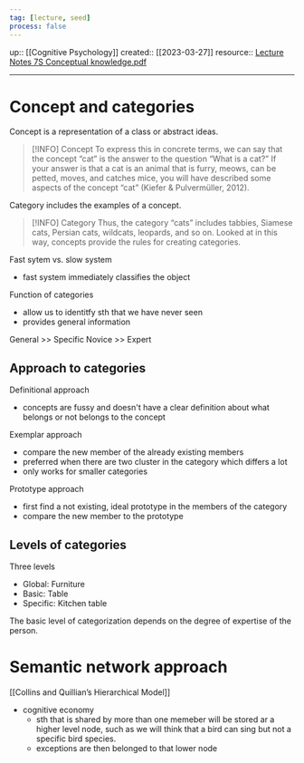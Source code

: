 ```yaml
---
tag: [lecture, seed]
process: false
---
```

up:: [[Cognitive Psychology]]
created:: [[2023-03-27]]
resource:: [Lecture Notes 7S Conceptual knowledge.pdf](file:///C:/School%20materials/PSY2006-L01/Lecture%20Notes%207S%20Conceptual%20knowledge.pdf)
___
# Concept and categories
Concept is a representation of a class or abstract ideas.
> [!INFO] Concept
To express this in concrete terms, we can say that the concept “cat” is the answer to the question “What is a cat?” If your answer is that a cat is an animal that is furry, meows, can be petted, moves, and catches mice, you will have described some aspects of the concept “cat” (Kiefer & Pulvermüller, 2012).

Category includes the examples of a concept.
> [!INFO] Category
> Thus, the category “cats” includes tabbies, Siamese cats, Persian cats, wildcats, leopards, and so on. Looked at in this way, concepts provide the rules for creating categories.

Fast sytem vs. slow system
- fast system immediately classifies the object 

Function of categories
- allow us to identitfy sth that we have never seen
- provides general information

General >> Specific
Novice   >> Expert
## Approach to categories
Definitional approach
- concepts are fussy and doesn't have a clear definition about what belongs or not belongs to the concept

Exemplar approach
- compare the new member of the already existing members 
- preferred when there are two cluster in the category which differs a lot
- only works for smaller categories

Prototype approach
- first find a not existing, ideal prototype in the members of the category
- compare the new member to the prototype 
## Levels of categories
Three levels
- Global: Furniture
- Basic: Table
- Specific: Kitchen table

The basic level of categorization depends on the degree of expertise of the person.
# Semantic network approach
[[Collins and Quillian’s Hierarchical Model]]
- cognitive economy
	- sth that is shared by more than one memeber will be stored ar a higher level node, such as we will think that a bird can sing but not a specific bird species. 
	- exceptions are then belonged to that lower node